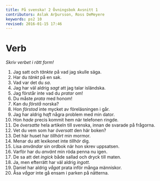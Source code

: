 ```yaml
---
title: På svenska! 2 Övningsbok Avsnitt 1
contributors: Aslak Arþursson, Ross DeMeyere
keywords: ps2 10
revised: 2016-01-15 17:46 
---
```


Verb
=================
*Skriv verbet i rätt form!*

1. Jag satt och _tänkte_ på vad jag skulle säga.
2. Har du _tänkt_ på en sak.
3. Vad var det du _sa_.
4. Jag har väl aldrig _sagt_ att jag talar isländska.
5. Jag förstår inte vad du _pratar_ om!
6. Du måste _prata_ med honom!
7. Kan du _förstå_ norska?
8. Hon _förstod_ inte mycket av föreläsningen i går.
9. Jag har aldrig _haft_ några problem med min dator.
10. Hon _hade_ precis kommit hem när telefonen ringde.
11. De _översatte_ hela artikeln till svenska, innan de svarade på frågorna.
12. Vet du vem som har _översatt_ den här boken?
13. Det här huset har _tillhört_ min mormor.
14. Menar du att lexikonet inte _tillhör_ dig.
15. Lisa _användar_ sin ordbok när hon skrev uppsatsen.
16. Varför har du _använt_ min röda penna nu igen.
17. De sa att det _ingick_ både sallad och dryck till maten.
18. Ja, men efterrätt har väl aldrig _ingott_.
19. Daniel har aldrig _vågat_ prata inför många människor.
20. Åsa _vågar_ inte gå ensam i parken på nätterna.

<!-- 
föreläsningen = lecture
uppsatsen = article, paper
tillhöra = belong to
ingå = include
inför = in front of
  -->

